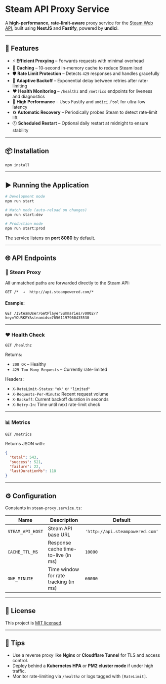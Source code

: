 # Steam API Proxy Service

A **high-performance**, **rate-limit-aware** proxy service for the [Steam Web API](https://partner.steamgames.com/doc/webapi), built using **NestJS** and **Fastify**, powered by **undici**.

---

## 🚀 Features

- ⚡ **Efficient Proxying** – Forwards requests with minimal overhead
- 🧠 **Caching** – 10-second in-memory cache to reduce Steam load
- 🛡️ **Rate Limit Protection** – Detects `429` responses and handles gracefully
- 🔁 **Adaptive Backoff** – Exponential delay between retries after rate-limiting
- ❤️ **Health Monitoring** – `/healthz` and `/metrics` endpoints for liveness and diagnostics
- 🧵 **High Performance** – Uses Fastify and `undici.Pool` for ultra-low latency
- ♻️ **Automatic Recovery** – Periodically probes Steam to detect rate-limit lift
- 🕛 **Scheduled Restart** – Optional daily restart at midnight to ensure stability

---

## 📦 Installation

```bash
npm install
```

---

## ▶️ Running the Application

```bash
# Development mode
npm run start

# Watch mode (auto-reload on changes)
npm run start:dev

# Production mode
npm run start:prod
```

The service listens on **port 8080** by default.

---

## 🌐 API Endpoints

### 🔄 Steam Proxy

All unmatched paths are forwarded directly to the Steam API:

```
GET /*  →  http://api.steampowered.com/*
```

#### Example:
```
GET /ISteamUser/GetPlayerSummaries/v0002/?key=YOURKEY&steamids=76561197960435530
```

---

### ❤️ Health Check

```
GET /healthz
```

Returns:
- `200 OK` – Healthy
- `429 Too Many Requests` – Currently rate-limited

Headers:
- `X-RateLimit-Status`: `"ok"` or `"limited"`
- `X-Requests-Per-Minute`: Recent request volume
- `X-Backoff`: Current backoff duration in seconds
- `X-Retry-In`: Time until next rate-limit check

---

### 📊 Metrics

```
GET /metrics
```

Returns JSON with:

```json
{
  "total": 543,
  "success": 521,
  "failure": 22,
  "lastDurationMs": 118
}
```

---

## ⚙️ Configuration

Constants in `steam-proxy.service.ts`:

| Name             | Description                           | Default                         |
|------------------|---------------------------------------|---------------------------------|
| `STEAM_API_HOST` | Steam API base URL                    | `'http://api.steampowered.com'` |
| `CACHE_TTL_MS`   | Response cache time-to-live (in ms)   | `10000`                         |
| `ONE_MINUTE`     | Time window for rate tracking (in ms) | `60000`                         |

---

## 📝 License

This project is [MIT licensed](LICENSE).

---

## 📌 Tips

- Use a reverse proxy like **Nginx** or **Cloudflare Tunnel** for TLS and access control.
- Deploy behind a **Kubernetes HPA** or **PM2 cluster mode** if under high traffic.
- Monitor rate-limiting via `/healthz` or logs tagged with `[RateLimit]`.
